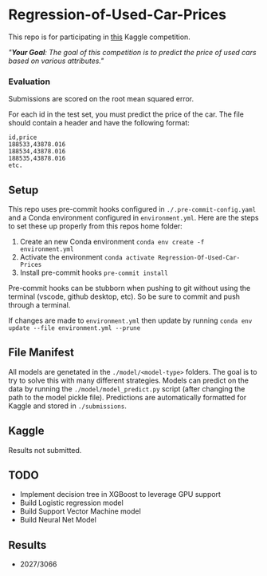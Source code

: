 # Regression-of-Used-Car-Prices
This repo is for participating in [this](https://www.kaggle.com/competitions/playground-series-s4e9/overview) Kaggle competition.

*"**Your Goal**: The goal of this competition is to predict the price of used cars based on various attributes."*

### Evaluation
Submissions are scored on the root mean squared error.

For each id in the test set, you must predict the price of the car. The file should contain a header and have the following format:

```
id,price
188533,43878.016
188534,43878.016
188535,43878.016
etc.
```

## Setup
This repo uses pre-commit hooks configured in `./.pre-commit-config.yaml` and a Conda environment configured in `environment.yml`. Here are the steps to set these up properly from this repos home folder:
1. Create an new Conda environment `conda env create -f environment.yml`
2. Activate the environment `conda activate Regression-Of-Used-Car-Prices`
3. Install pre-commit hooks `pre-commit install`

Pre-commit hooks can be stubborn when pushing to git without using the terminal (vscode, github desktop, etc). So be sure to commit and push through a terminal.  

If changes are made to `environment.yml` then update by running `conda env update --file environment.yml --prune`

## File Manifest
All models are genetated in the `./model/<model-type>` folders. The goal is to try to solve this with many different strategies. Models can predict on the data by running the `./model/model_predict.py` script (after changing the path to the model pickle file). Predictions are automatically formatted for Kaggle and stored in `./submissions`.

## Kaggle 
Results not submitted.

## TODO 
- Implement decision tree in XGBoost to leverage GPU support
- Build Logistic regression model
- Build Support Vector Machine model
- Build Neural Net Model

## Results
- 2027/3066
